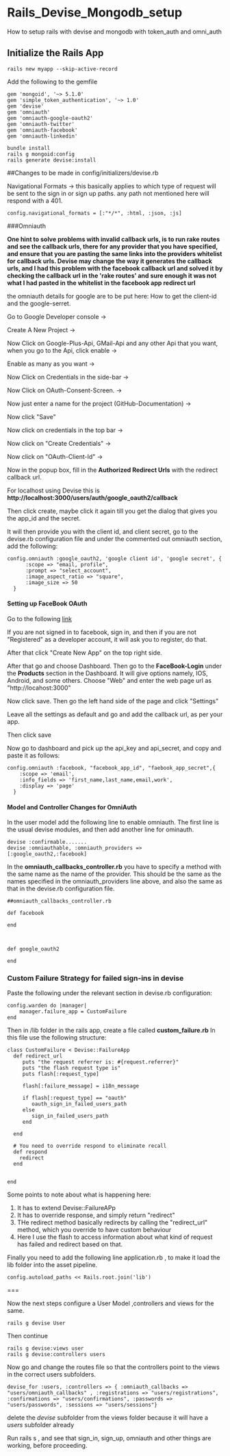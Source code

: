 # Rails_Devise_Mongodb_setup
How to setup rails with devise and mongodb with token_auth and omni_auth

## Initialize the Rails App

```
rails new myapp --skip-active-record
```
Add the following to the gemfile

```
gem 'mongoid', '~> 5.1.0'
gem 'simple_token_authentication', '~> 1.0'
gem 'devise'
gem 'omniauth'
gem 'omniauth-google-oauth2'
gem 'omniauth-twitter'
gem 'omniauth-facebook'
gem 'omniauth-linkedin'
```

```
bundle install
rails g mongoid:config
rails generate devise:install
```

##Changes to be made in config/initializers/devise.rb

Navigational Formats -> this basically applies to which type of request will be sent to the sign in or sign up paths.
any path not mentioned here will respond with a 401.

```
config.navigational_formats = [:"*/*", :html, :json, :js]
```

###Omniauth

__One hint to solve problems with invalid callback urls, is to run rake routes and see the callback urls, there for any provider that you have specified, and ensure that you are pasting the same links into the providers whitelist for callback urls. Devise may change the way it generates the callback urls, and I had this problem with the facebook callback url and solved it by checking the callback url in the 'rake routes' and sure enough it was not what I had pasted in the whitelist in the facebook app redirect url__


the omniauth details for google are to be put here:
How to get the client-id and the google-serret.

Go to Google Developer console ->

Create A New Project ->

Now Click on Google-Plus-Api, GMail-Api and any other Api that you want, when you go to the Api, click enable ->

Enable as many as you want ->

Now Click on Credentials in the side-bar ->

Now Click on OAuth-Consent-Screen. ->

Now just enter a name for the project (GitHub-Documentation) ->

Now click "Save"

Now click on credentials in the top bar ->

Now click on "Create Credentials" ->

Now click on "OAuth-Client-Id" ->

Now in the popup box, fill in the __Authorized Redirect Urls__ with the redirect callback url.

For localhost using Devise this is __http://localhost:3000/users/auth/google_oauth2/callback__

Then click create, maybe click it again till you get the dialog that gives you the app_id and the secret.

It will then provide you with the client id, and client secret, go to the devise.rb configuration file and under the commented out omniauth section, add the following:


```
config.omniauth :google_oauth2, 'google client id', 'google secret', {
      :scope => "email, profile",
      :prompt => "select_account",
      :image_aspect_ratio => "square",
      :image_size => 50
  }
```

#### Setting up FaceBook OAuth

Go to the following [link](http://developers.facebook.com/apps)

If you are not signed in to facebook, sign in, and then if you are not "Registered" as a developer account, it will ask you to register, do that.

After that click "Create New App" on the top right side.

After that go and choose Dashboard.
Then go to the __FaceBook-Login__ under the __Products__ section in the Dashboard.
It will give options namely, IOS, Android, and some others.
Choose "Web" and enter the web page url as "http://locahost:3000"

Now click save.
Then go the left hand side of the page and click "Settings"

Leave all the settings as default and go and add the callback url, as per your app.

Then click save

Now go to dashboard and pick up the api_key and api_secret, and copy and paste it as follows:

```
config.omniauth :facebook, "facebook_app_id", "faebook_app_secret",{
    :scope => 'email',
    :info_fields => 'first_name,last_name,email,work',
    :display => 'page'
  }
```


#### Model and Controller Changes for OmniAuth



In the user model add the following line to enable omniauth.
The first line is the usual devise modules, and then add another line for ominauth.

```
devise :confirmable.......
devise :omniauthable, :omniauth_providers => [:google_oauth2,:facebook]
```


In the __omniauth_callbacks_controller.rb__ you have to specify a method with the same name as the name of the provider. This should be the same as the names specified in the omniauth_providers line above, and also the same as that in the devise.rb configuration file.

```
##omniauth_callbacks_controller.rb

def facebook

end



def google_oauth2

end
```




### Custom Failure Strategy for failed sign-ins in devise

Paste the following under the relevant section in devise.rb configuration:

```
config.warden do |manager|
    manager.failure_app = CustomFailure
end
```

Then in /lib folder in the rails app, create a file called __custom_failure.rb__
In this file use the following structure:

```
class CustomFailure < Devise::FailureApp
  def redirect_url
  	 puts "the request referrer is: #{request.referrer}"
  	 puts "the flash request type is"
  	 puts flash[:request_type]
	 
     flash[:failure_message] = i18n_message
  	 
     if flash[:request_type] == "oauth"
  		oauth_sign_in_failed_users_path 	
     else
  	 	sign_in_failed_users_path
     end
     
  end

  # You need to override respond to eliminate recall
  def respond
    redirect
  end


end
```

Some points to note about what is happening here:
1. It has to extend Devise::FailureAPp
2. It has to override response, and simply return "redirect"
3. THe redirect method basically redirects by calling the "redirect_url" method, which you override to have custom behaviour
4. Here I use the flash to access information about what kind of request has failed and redirect based on that.

Finally you need to add the following line application.rb , to make it load the lib folder into the asset pipeline.

```
config.autoload_paths << Rails.root.join('lib')
```

===

Now the next steps configure a User Model ,controllers and views for the same.

```
rails g devise User
```


Then continue

```
rails g devise:views user
rails g devise:controllers users
```

Now go and change the routes file so that the controllers point to the views in the correct users subfolders.

```
devise_for :users, :controllers => { :omniauth_callbacks => "users/omniauth_callbacks" , :registrations => "users/registrations", :confirmations => "users/confirmations", :passwords => "users/passwords", :sessions => "users/sessions"}
```

delete the _devise_ subfolder from the views folder because it will have a _users_ subfolder already 

Run rails s , and see that sign_in, sign_up, omniauth and other things are working, before proceeding.
